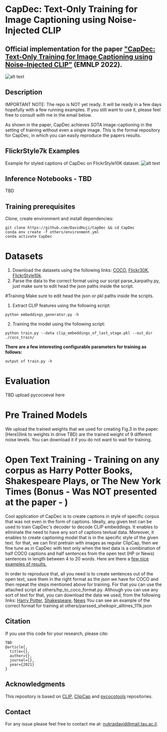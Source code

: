 # CapDec: Text-Only Training for Image Captioning using Noise-Injected CLIP


## Official implementation for the paper ["CapDec: Text-Only Training for Image Captioning using Noise-Injected CLIP"](https://arxiv.org/abs/2211.00575) (EMNLP 2022).
![alt text](https://github.com/DavidHuji/CapDec/blob/main/fig1.png)

## Description  
IMPORTANT NOTE: The repo is NOT yet ready. It will be ready in a few days hopefully with a few running examples.
If you still want to use it, please feel free to consult with me in the email below. 

As shown in the paper, CapDec achieves SOTA image-captioning in the setting of training without even a single image.
This is the formal repository for CapDec, in which you can easily reproduce the papers results.

## FlickrStyle7k Examples
Example for styled captions of CapDec on FlickrStyle10K dataset. 
![alt text](https://github.com/DavidHuji/CapDec/blob/main/examples.png)


## Inference Notebooks - TBD
TBD

## Training prerequisites

[comment]: <> (Dependencies can be found at the [Inference notebook]&#40;https://colab.research.google.com/drive/1tuoAC5F4sC7qid56Z0ap-stR3rwdk0ZV?usp=sharing&#41; )
Clone, create environment and install dependencies:  
```
git clone https://github.com/DavidHuji/CapDec && cd CapDec
conda env create -f others/environment.yml
conda activate CapDec
```

# Datasets
1. Download the datasets using the following links: [COCO](https://www.kaggle.com/datasets/shtvkumar/karpathy-splits), [Flickr30K](https://www.kaggle.com/datasets/shtvkumar/karpathy-splits), [FlickrStyle10k](https://zhegan27.github.io/Papers/FlickrStyle_v0.9.zip).
2. Parse the data to the correct format using our script parse_karpathy.py, just make sure to edit head the json paths inside the script.


#Training
Make sure to edit head the json or pkl paths inside the scripts.
1. Extract CLIP features using the following script:
```
python embeddings_generator.py -h
```

2. Training the model using the following script:
```
python train.py --data clip_embeddings_of_last_stage.pkl --out_dir ./coco_train/
```

**There are a few interesting configurable parameters for training as follows:** 
```
output of train.py -h
```

# Evaluation
TBD upload pycocoeval here

# Pre Trained Models
We upload the trained weights that we used for creating Fig.3 in the paper.
[Here](link to weights in drive TBD) are the trained weight of 9 different noise levels. 
You can download it if you do not want to wait for training.

# Open Text Training - Training on any corpus as Harry Potter Books, Shakespeare Plays, or The New York Times (Bonus - Was NOT presented at the paper - )
Cool application of CapDec is to create captions in style of specific corpus that was not even in the form of captions.
Ideally, any given text can be used to train CapDec's decoder to decode CLIP embeddings. It enables to eliminate the need to have any sort of captions textual data. Moreover, it enables to create captioning model that is in the specific style of the given text.
for that, we can first pretrain with images as regular ClipCap, then we fine tune as in CapDec with text only when the text data is a combination of half COCO captions and half sentences from the open text (HP or News) sentences in length between 4 to 20 words.
Here are there a [few nice examples of results.](https://docs.google.com/presentation/d/19WGSbKZKy-Xd3QG4bIR7-zb5t-d_2xkRistgGz0Ykfs/edit#slide=id.gfdad7eec26_0_80)

In order to reproduce that, all you need is to create sentences out of the open text, save them in the right format as the json we have for COCO and then repeat the steps mentioned above for training.
For that you can use the attached script at others/hp_to_coco_format.py.
Although you can use any sort of text for that, you can download the data we used, from the following links: [Harry Potter](https://www.kaggle.com/datasets/balabaskar/harry-potter-books-corpora-part-1-7), [Shakespeare](https://www.kaggle.com/datasets/kingburrito666/shakespeare-plays), [News](https://www.kaggle.com/datasets/sbhatti/news-articles-corpus)
You can see an example of the correct format for training at others/parssed_sheikspir_alllines_111k.json

## Citation
If you use this code for your research, please cite:
```
TBD
@article{,
  title={},
  author={},
  journal={},
  year={2021}
}
```

## Acknowledgments
This repository is based on [CLIP](https://github.com/openai/CLIP), [ClipCap](https://github.com/rmokady/CLIP_prefix_caption) and [pycocotools](https://github.com/sks3i/pycocoevalcap) repositories.


## Contact
For any issue please feel free to contact me at: nukraidavid@mail.tau.ac.il.
